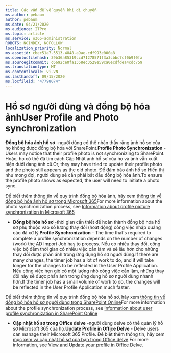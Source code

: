 ```yaml
---
title: Các vấn đề về quyền khi di chuyển
ms.author: pebaum
author: pebaum
ms.date: 04/21/2020
ms.audience: ITPro
ms.topic: article
ms.service: o365-administration
ROBOTS: NOINDEX, NOFOLLOW
localization_priority: Normal
ms.assetid: cbec51a7-5513-4848-a9ae-cdf993e000a8
ms.openlocfilehash: 39b36a85319ccd71278571f3a3cbbc7cf0b9f0fa
ms.sourcegitcommit: c6692ce0fa1358ec3529e59ca0ecdfdea4cdc759
ms.translationtype: MT
ms.contentlocale: vi-VN
ms.lasthandoff: 09/15/2020
ms.locfileid: "47798074"
---
```

# <a name="user-profile-and-photo-synchronization"></a><span data-ttu-id="30db0-102">Hồ sơ người dùng và đồng bộ hóa ảnh</span><span class="sxs-lookup"><span data-stu-id="30db0-102">User Profile and Photo synchronization</span></span>

 <span data-ttu-id="30db0-103">**Đồng bộ hóa ảnh hồ sơ** -người dùng có thể nhận thấy rằng ảnh hồ sơ của họ không được đồng bộ hóa với SharePoint.</span><span class="sxs-lookup"><span data-stu-id="30db0-103">**Profile Photo Synchronization** - Users may notice that their profile photo is not synchronizing to SharePoint.</span></span> <span data-ttu-id="30db0-104">Hoặc, họ có thể đã tìm cách Cập Nhật ảnh hồ sơ của họ và ảnh vẫn xuất hiện dưới dạng ảnh cũ.</span><span class="sxs-lookup"><span data-stu-id="30db0-104">Or, they may have tried to update their profile photo and the photo still appears as the old photo.</span></span> <span data-ttu-id="30db0-105">Để đảm bảo ảnh hồ sơ Hiển thị như mong đợi, người dùng sẽ cần phải bắt đầu đồng bộ hóa ảnh.</span><span class="sxs-lookup"><span data-stu-id="30db0-105">To ensure the profile photo shows as expected, the user will need to initiate a photo sync.</span></span> 
  
<span data-ttu-id="30db0-106">Để biết thêm thông tin về quy trình đồng bộ hóa ảnh, hãy xem [thông tin về đồng bộ hóa ảnh hồ sơ trong Microsoft 365](https://go.microsoft.com/fwlink/?linkid=2022634)</span><span class="sxs-lookup"><span data-stu-id="30db0-106">For more information about the photo synchronization process, see [Information about profile picture synchronization in Microsoft 365](https://go.microsoft.com/fwlink/?linkid=2022634)</span></span>
  
- <span data-ttu-id="30db0-107">**Đồng bộ hóa hồ sơ** -thời gian cần thiết để hoàn thành đồng bộ hóa hồ sơ phụ thuộc vào số lượng thay đổi (hoạt động) công việc nhập quảng cáo đã xử lý.</span><span class="sxs-lookup"><span data-stu-id="30db0-107">**Profile Synchronization** - The time that's required to complete a profile synchronization depends on the number of changes (work) the AD Import Job has to process.</span></span> <span data-ttu-id="30db0-108">Nếu có nhiều thay đổi, công việc bộ đếm thời gian có nhiều việc cần làm và sẽ lâu hơn cho những thay đổi được phản ánh trong ứng dụng hồ sơ người dùng.</span><span class="sxs-lookup"><span data-stu-id="30db0-108">If there are many changes, the timer job has a lot of work to do, and it will take longer for the changes to be reflected in the User Profile Application.</span></span> <span data-ttu-id="30db0-109">Nếu công việc hẹn giờ có một lượng nhỏ công việc cần làm, những thay đổi này sẽ được phản ánh trong ứng dụng hồ sơ người dùng nhanh hơn.</span><span class="sxs-lookup"><span data-stu-id="30db0-109">If the timer job has a small volume of work to do, the changes will be reflected in the User Profile Application much faster.</span></span> 
  
<span data-ttu-id="30db0-110">Để biết thêm thông tin về quy trình đồng bộ hóa hồ sơ, hãy xem [thông tin về đồng bộ hóa hồ sơ người dùng trong SharePoint Online](https://go.microsoft.com/fwlink/?linkid=2022639)</span><span class="sxs-lookup"><span data-stu-id="30db0-110">For more information about the profile synchronization process, see [Information about user profile synchronization in SharePoint Online](https://go.microsoft.com/fwlink/?linkid=2022639)</span></span>
    
- <span data-ttu-id="30db0-111">**Cập nhật hồ sơ trong Office delve** -người dùng delve có thể quản lý hồ sơ Microsoft 365 của họ.</span><span class="sxs-lookup"><span data-stu-id="30db0-111">**Update Profile in Office Delve** - Delve users can manage their Microsoft 365 Profile.</span></span> <span data-ttu-id="30db0-112">Để biết thêm thông tin, hãy xem [mục xem và cập nhật hồ sơ của bạn trong Office delve](https://support.office.com/article/View-and-update-your-profile-in-Office-Delve-4e84343b-eedf-45a1-aeb9-8627ccca14ba).</span><span class="sxs-lookup"><span data-stu-id="30db0-112">For more information, see [View and Update your profile in Office Delve](https://support.office.com/article/View-and-update-your-profile-in-Office-Delve-4e84343b-eedf-45a1-aeb9-8627ccca14ba).</span></span>
    

